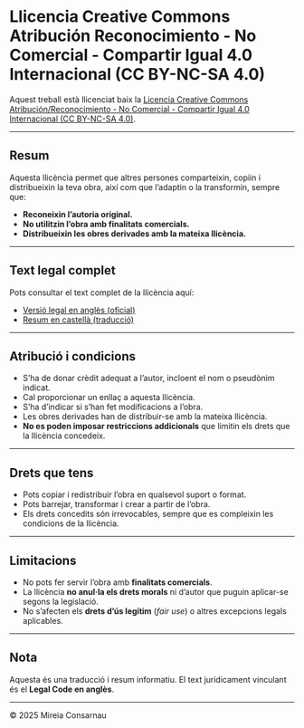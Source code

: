 # Llicencia Creative Commons Atribución Reconocimiento - No Comercial - Compartir Igual 4.0 Internacional (CC BY-NC-SA 4.0)

Aquest treball està llicenciat baix la [Licencia Creative Commons Atribución/Reconocimiento - No Comercial - Compartir Igual 4.0 Internacional (CC BY-NC-SA 4.0)]([https://creativecommons.org/licenses/by-nc-sa/3.0/es/](https://creativecommons.org/licenses/by-nc-sa/4.0/deed.es?utm_source=chatgpt.com)).

---

## Resum

Aquesta llicència permet que altres persones comparteixin, copiin i distribueixin la teva obra, així com que l’adaptin o la transformin, sempre que:  

- **Reconeixin l’autoria original.**  
- **No utilitzin l’obra amb finalitats comercials.**  
- **Distribueixin les obres derivades amb la mateixa llicència.**  

---

## Text legal complet

Pots consultar el text complet de la llicència aquí:  
- [Versió legal en anglès (oficial)](https://creativecommons.org/licenses/by-nc-sa/4.0/legalcode)  
- [Resum en castellà (traducció)](https://creativecommons.org/licenses/by-nc-sa/4.0/deed.es)  

---

## Atribució i condicions

- S’ha de donar crèdit adequat a l’autor, incloent el nom o pseudònim indicat.  
- Cal proporcionar un enllaç a aquesta llicència.  
- S’ha d’indicar si s’han fet modificacions a l’obra.  
- Les obres derivades han de distribuir-se amb la mateixa llicència.  
- **No es poden imposar restriccions addicionals** que limitin els drets que la llicència concedeix.  

---

## Drets que tens

- Pots copiar i redistribuir l’obra en qualsevol suport o format.  
- Pots barrejar, transformar i crear a partir de l’obra.  
- Els drets concedits són irrevocables, sempre que es compleixin les condicions de la llicència.  

---

## Limitacions

- No pots fer servir l’obra amb **finalitats comercials**.  
- La llicència **no anul·la els drets morals** ni d’autor que puguin aplicar-se segons la legislació.  
- No s’afecten els **drets d’ús legítim** (*fair use*) o altres excepcions legals aplicables.  

---

## Nota

Aquesta és una traducció i resum informatiu. El text jurídicament vinculant és el **Legal Code en anglès**.  

---


© 2025 Mireia Consarnau
